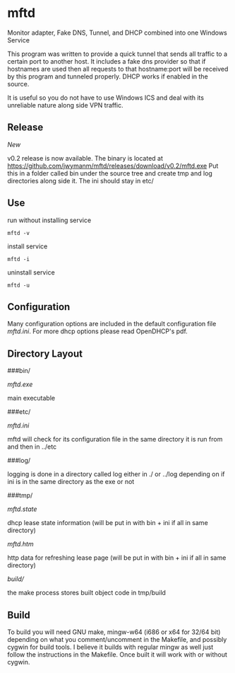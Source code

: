 mftd
====

Monitor adapter, Fake DNS, Tunnel, and DHCP combined into one Windows Service


This program was written to provide a quick tunnel that sends all traffic to a certain port to another host. It includes a fake dns provider so that if hostnames are used then all requests to that hostname:port will be received by this program and tunneled properly. DHCP works if enabled in the source.

It is useful so you do not have to use Windows ICS and deal with its unreliable nature along side VPN traffic.


Release
-------

  *New*

   v0.2 release is now available. The binary is located at https://github.com/jwymanm/mftd/releases/download/v0.2/mftd.exe Put this in a folder called bin under the source tree and create tmp and log directories along side it. The ini should stay in etc/


Use
---

  run without installing service

    mftd -v


  install service

    mftd -i


  uninstall service

    mftd -u


Configuration
-------------

Many configuration options are included in the default configuration file *mftd.ini*. For more dhcp options please read OpenDHCP's pdf.


Directory Layout
----------------

###bin/

  *mftd.exe* 

  main executable
  

###etc/

  *mftd.ini*

  mftd will check for its configuration file in the same directory it is run from and then in ../etc


###log/ 

  logging is done in a directory called log either in ./ or ../log depending on if ini is in the same directory as the exe or not


###tmp/

  *mftd.state*

  dhcp lease state information (will be put in with bin + ini if all in same directory)

  *mftd.htm*

  http data for refreshing lease page (will be put in with bin + ini if all in same directory)

  *build/*

  the make process stores built object code in tmp/build


Build
-----

To build you will need GNU make, mingw-w64 (i686 or x64 for 32/64 bit) depending on what you comment/uncomment in the Makefile, and possibly cygwin for build tools. I believe it builds with regular mingw as well just follow the instructions in the Makefile. Once built it will work with or without cygwin.
